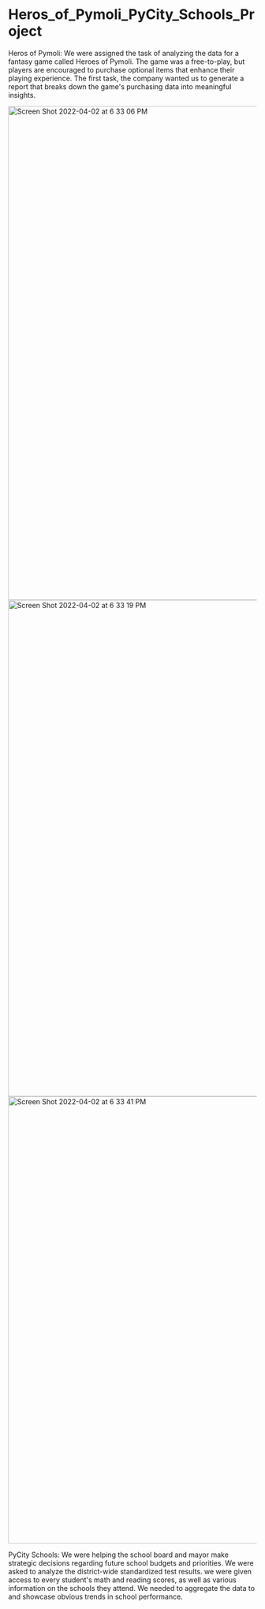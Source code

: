 # Heros_of_Pymoli_PyCity_Schools_Project

Heros of Pymoli:
  We were assigned the task of analyzing the data for a fantasy game called Heroes of Pymoli. The game was a free-to-play, but players are encouraged to purchase optional items that enhance their playing experience. The first task, the company wanted us to generate a report that breaks down the game's purchasing data into meaningful insights.

<img width="1002" alt="Screen Shot 2022-04-02 at 6 33 06 PM" src="https://user-images.githubusercontent.com/85032280/161404893-c48af19b-845e-4721-99ec-a46c5dcddfaa.png">
<img width="1007" alt="Screen Shot 2022-04-02 at 6 33 19 PM" src="https://user-images.githubusercontent.com/85032280/161404895-4f4137c7-7271-47ef-969e-a6a68f485624.png">
<img width="907" alt="Screen Shot 2022-04-02 at 6 33 41 PM" src="https://user-images.githubusercontent.com/85032280/161404896-21d1f6d4-c867-4e11-8ef5-2ec17b203644.png">


PyCity Schools:
  We were helping the  school board and mayor make strategic decisions regarding future school budgets and priorities. We were asked to analyze the district-wide standardized test results. we were given access to every student's math and reading scores, as well as various information on the schools they attend. We needed to aggregate the data to and showcase obvious trends in school performance.
